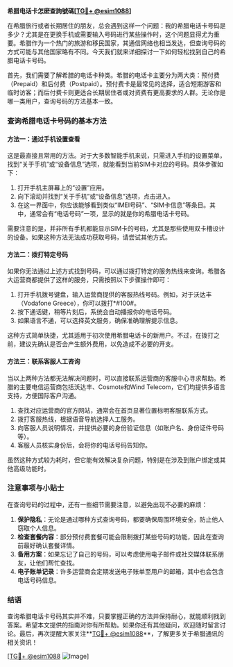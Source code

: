 **希腊电话卡怎麽查詢號碼[[TG💪+ @esim1088](https://t.me/s/esim1088)]**

在希腊旅行或者长期居住的朋友，总会遇到这样一个问题：我的希腊电话卡号码是多少？尤其是在更换手机或需要输入号码进行某些操作时，这个问题显得尤为重要。希腊作为一个热门的旅游和移民国家，其通信网络也相当发达，但查询号码的方式可能与其他国家略有不同。今天我们就来详细探讨一下如何轻松找到自己的希腊电话卡号码。

首先，我们需要了解希腊的电话卡种类。希腊的电话卡主要分为两大类：预付费（Prepaid）和后付费（Postpaid）。预付费卡是最常见的选择，适合短期游客和临时访客；而后付费卡则更适合长期居住者或对资费有更高要求的人群。无论你是哪一类用户，查询号码的方法基本一致。

### 查询希腊电话卡号码的基本方法

#### 方法一：通过手机设置查看
这是最直接且常用的方法。对于大多数智能手机来说，只需进入手机的设置菜单，找到“关于手机”或“设备信息”选项，就能看到当前SIM卡对应的号码。具体步骤如下：

1. 打开手机主屏幕上的“设置”应用。
2. 向下滚动并找到“关于手机”或“设备信息”选项，点击进入。
3. 在这一界面中，你应该能够看到类似“IMEI号码”、“SIM卡信息”等条目。其中，通常会有“电话号码”一项，显示的就是你的希腊电话卡号码。

需要注意的是，并非所有手机都能显示SIM卡的号码，尤其是那些使用双卡槽设计的设备。如果这种方法无法成功获取号码，请尝试其他方式。

#### 方法二：拨打特定号码
如果你无法通过上述方式找到号码，可以通过拨打特定的服务热线来查询。希腊各大运营商都提供了这样的服务，只需按照以下步骤操作即可：

1. 打开手机拨号键盘，输入运营商提供的客服热线号码。例如，对于沃达丰（Vodafone Greece），你可以拨打*#100#。
2. 按下通话键，稍等片刻后，系统会自动播报你的电话号码。
3. 如果语言不通，可以选择英文服务，确保准确理解提示信息。

这种方式简单快捷，尤其适用于初次使用希腊电话卡的新用户。不过，在拨打之前，建议先确认是否会产生额外费用，以免造成不必要的开支。

#### 方法三：联系客服人工咨询
当以上两种方法都无法解决问题时，可以直接联系运营商的客服中心寻求帮助。希腊的主要电信运营商包括沃达丰、Cosmote和Wind Telecom，它们均提供多语言支持，方便国际客户沟通。

1. 查找对应运营商的官方网站，通常会在首页显著位置标明客服联系方式。
2. 拨打客服热线，根据语音导航选择人工服务。
3. 向客服人员说明情况，并提供必要的身份验证信息（如账户名、身份证件号码等）。
4. 客服人员核实身份后，会将你的电话号码告知你。

虽然这种方式较为耗时，但它能有效解决复杂问题，特别是在涉及到账户绑定或其他高级功能时。

### 注意事项与小贴士

在查询号码的过程中，还有一些细节需要注意，以避免出现不必要的麻烦：

1. **保护隐私**：无论是通过哪种方式查询号码，都要确保周围环境安全，防止他人窃取个人信息。
2. **检查套餐内容**：部分预付费套餐可能会限制拨打某些号码的功能，因此在查询前最好确认套餐详情。
3. **备用方案**：如果忘记了自己的号码，可以考虑使用电子邮件或社交媒体联系朋友，让他们帮忙查找。
4. **电子账单记录**：许多运营商会定期发送电子账单至用户的邮箱，其中也会包含电话号码信息。

### 结语

查询希腊电话卡号码其实并不难，只要掌握正确的方法并保持耐心，就能顺利找到答案。希望本文提供的指南对你有所帮助。如果你还有其他疑问，欢迎随时留言讨论。最后，再次提醒大家关注**[TG💪+ @esim1088](https://t.me/s/esim1088)**，了解更多关于希腊通讯的相关资讯！

[[TG💪+ @esim1088](https://t.me/s/esim1088) ![Image](https://i.postimg.cc/4NQfJmqS/Snipaste-2025-05-13-00-14-12.png)]
